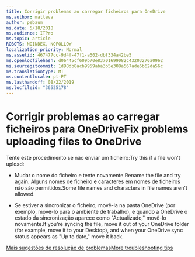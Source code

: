 ```yaml
---
title: Corrigir problemas ao carregar ficheiros para OneDrive
ms.author: matteva
author: pebaum
ms.date: 5/18/2018
ms.audience: ITPro
ms.topic: article
ROBOTS: NOINDEX, NOFOLLOW
localization_priority: Normal
ms.assetid: 467477cc-9d4f-47f1-a602-dbf334a42be5
ms.openlocfilehash: d06445cf609b70e83701699082c43203270a0962
ms.sourcegitcommit: 1d98db8acb9959aba3b5e308a567ade6b62da56c
ms.translationtype: MT
ms.contentlocale: pt-PT
ms.lasthandoff: 08/22/2019
ms.locfileid: "36525178"
---
```

# <a name="fix-problems-uploading-files-to-onedrive"></a><span data-ttu-id="36615-102">Corrigir problemas ao carregar ficheiros para OneDrive</span><span class="sxs-lookup"><span data-stu-id="36615-102">Fix problems uploading files to OneDrive</span></span>

<span data-ttu-id="36615-103">Tente este procedimento se não enviar um ficheiro:</span><span class="sxs-lookup"><span data-stu-id="36615-103">Try this if a file won't upload:</span></span>
  
- <span data-ttu-id="36615-104">Mudar o nome do ficheiro e tente novamente.</span><span class="sxs-lookup"><span data-stu-id="36615-104">Rename the file and try again.</span></span> <span data-ttu-id="36615-105">Alguns nomes de ficheiro e caracteres em nomes de ficheiros não são permitidos.</span><span class="sxs-lookup"><span data-stu-id="36615-105">Some file names and characters in file names aren't allowed.</span></span> 
    
- <span data-ttu-id="36615-106">Se estiver a sincronizar o ficheiro, movê-la na pasta OneDrive (por exemplo, movê-lo para o ambiente de trabalho), e quando a OneDrive o estado da sincronização aparece como "Actualizado," movê-lo novamente.</span><span class="sxs-lookup"><span data-stu-id="36615-106">If you're syncing the file, move it out of your OneDrive folder (for example, move it to your Desktop), and when your OneDrive sync status appears as "Up to date," move it back.</span></span> 
    
[<span data-ttu-id="36615-107">Mais sugestões de resolução de problemas</span><span class="sxs-lookup"><span data-stu-id="36615-107">More troubleshooting tips</span></span>](https://go.microsoft.com/fwlink/?linkid=873155)
  

